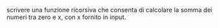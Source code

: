 scrivere una funzione ricorsiva che consenta di calcolare la somma dei numeri tra zero e x, con x fornito in input.

